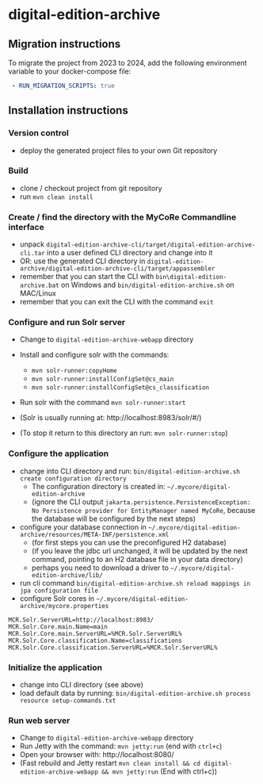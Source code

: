 
# digital-edition-archive

## Migration instructions

To migrate the project from 2023 to 2024, add the following environment variable to your docker-compose file:

```yaml
 - RUN_MIGRATION_SCRIPTS: true
```

## Installation instructions

### Version control
* deploy the generated project files to your own Git repository

### Build
* clone / checkout project from git repository
* run `mvn clean install`

### Create / find  the directory with the MyCoRe Commandline interface
* unpack `digital-edition-archive-cli/target/digital-edition-archive-cli.tar` into a user defined CLI directory and change into it
* OR: use the generated CLI directory in `digital-edition-archive/digital-edition-archive-cli/target/appassembler`
* remember that you can start the CLI with `bin\digital-edition-archive.bat` on Windows and `bin/digital-edition-archive.sh` on MAC/Linux
* remember that you can exit the CLI with the command `exit`


### Configure and run Solr server
* Change to `digital-edition-archive-webapp` directory
* Install and configure solr with the commands: 
  * `mvn solr-runner:copyHome`
  * `mvn solr-runner:installConfigSet@cs_main`
  * `mvn solr-runner:installConfigSet@cs_classification`

* Run solr with the command `mvn solr-runner:start` 
* (Solr is usually running at: http://localhost:8983/solr/#/)
* (To stop it return to this directory an run: `mvn solr-runner:stop`)

### Configure the application
* change into CLI directory and run:
  `bin/digital-edition-archive.sh create configuration directory`
  * The configuration directory is created in: `~/.mycore/digital-edition-archive`
  * (ignore the CLI output `jakarta.persistence.PersistenceException: No Persistence provider for EntityManager named MyCoRe`,
     because the database will be configured by the next steps)
* configure your database connection in `~/.mycore/digital-edition-archive/resources/META-INF/persistence.xml`
  * (for first steps you can use the preconfigured H2 database)
  * (if you leave the jdbc url unchanged, it will be updated by the next command, pointing to an H2 database file in your data directory)
  * perhaps you need to download a driver to `~/.mycore/digital-edition-archive/lib/`
* run cli command `bin/digital-edition-archive.sh reload mappings in jpa configuration file`
* configure Solr cores in `~/.mycore/digital-edition-archive/mycore.properties`

```
MCR.Solr.ServerURL=http://localhost:8983/
MCR.Solr.Core.main.Name=main
MCR.Solr.Core.main.ServerURL=%MCR.Solr.ServerURL%
MCR.Solr.Core.classification.Name=classifications
MCR.Solr.Core.classification.ServerURL=%MCR.Solr.ServerURL%
```

### Initialize the application
* change into CLI directory (see above)
* load default data by running: `bin/digital-edition-archive.sh process resource setup-commands.txt`

### Run web server
* Change to `digital-edition-archive-webapp` directory
* Run Jetty with the command: `mvn jetty:run` (end with `ctrl+c`)
* Open your browser with: http://localhost:8080/
* (Fast rebuild and Jetty restart `mvn clean install && cd digital-edition-archive-webapp && mvn jetty:run` (End with ctrl+c))
